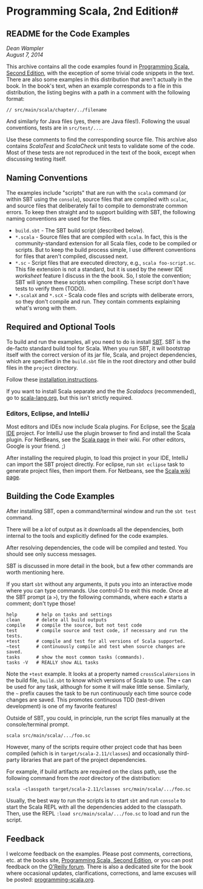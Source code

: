 # Programming Scala, 2nd Edition#

## README for the Code Examples ##

*Dean Wampler*<br/>
*August 7, 2014*

This archive contains all the code examples found in [Programming Scala, Second Edition](http://shop.oreilly.com/product/0636920033073.do), with the exception of some trivial code snippets in the text. There are also some examples in this distribution that aren't actually in the book. In the book's text, when an example corresponds to a file in this distribution, the listing begins with a path in a comment with the following format:

```
// src/main/scala/chapter/../filename
```

And similarly for Java files (yes, there are Java files!). Following the usual conventions, tests are in `src/test/...`.

Use these comments to find the corresponding source file. This archive also contains *ScalaTest* and *ScalaCheck* unit tests to validate some of the code. Most of these tests are not reproduced in the text of the book, except when discussing testing itself.

## Naming Conventions

The examples include "scripts" that are run with the `scala` command (or within SBT using the `console`), source files that are compiled with `scalac`, and source files that deliberately fail to compile to demonstrate common errors. To keep then straight and to support building with SBT, the following naming conventions are used for the files.

- `build.sbt` - The SBT build script (described below).
- `*.scala` - Source files that are compiled with `scala`. In fact, this is the community-standard extension for all Scala files, code to be compiled or scripts. But to keep the build process simple, I use different conventions for files that aren't compiled, discussed next. 
- `*.sc` - Script files that are executed directory, e.g., `scala foo-script.sc`. This file extension is not a standard, but it is used by the newer IDE *worksheet* feature I discuss in the the book. So, I stole the convention; SBT will ignore these scripts when compiling. These script don't have tests to verify them (TODO).
- `*.scalaX` and `*.scX` - Scala code files and scripts with deliberate errors, so they don't compile and run. They contain comments explaining what's wrong with them.

## Required and Optional Tools

To build and run the examples, all you need to do is install [SBT](http://www.scala-sbt.org/release/docs/Getting-Started/Setup.html). SBT is the de-facto standard build tool for Scala. When you run SBT, it will bootstrap itself with the correct version of its jar file, Scala, and project dependencies, which are specified in the `build.sbt` file in the root directory and other build files in the `project` directory.

Follow these [installation instructions](http://www.scala-sbt.org/release/docs/Getting-Started/Setup.html).

If you want to install Scala separate and the the *Scaladocs* (recommended), go to [scala-lang.org](http://scala-lang.org), but this isn't strictly required.

### Editors, Eclipse, and IntelliJ

Most editors and IDEs now include Scala plugins. For Eclipse, see the [Scala IDE](http://scala-ide.org) project. For IntelliJ use the plugin browser to find and install the Scala plugin. For NetBeans, see the [Scala page](http://wiki.netbeans.org/Scala) in their wiki. For other editors, Google is your friend. ;)

After installing the required plugin, to load this project in your IDE, IntelliJ can import the SBT project directly. For eclipse, run `sbt eclipse` task to generate project files, then import them. For Netbeans, see the [Scala wiki page](http://wiki.netbeans.org/Scala).

## Building the Code Examples

After installing SBT, open a command/terminal window and run the `sbt test` command.
	
There will be a *lot* of output as it downloads all the dependencies, both internal to the tools and explicitly defined for the code examples.

After resolving dependencies, the code will be compiled and tested. You should see only success messages.

SBT is discussed in more detail in the book, but a few other commands are worth mentioning here.

If you start `sbt` without any arguments, it puts you into an interactive mode where you can type commands. Use control-D to exit this mode. Once at the SBT prompt (a `>`), try the following commands, where each `#` starts a comment; don't type those!

	help       # help on tasks and settings
	clean      # delete all build outputs
	compile    # compile the source, but not test code
	test       # compile source and test code, if necessary and run the tests.
	+test      # compile and test for all versions of Scala supported.
	~test      # continuously compile and test when source changes are saved.
	tasks      # show the most common tasks (commands). 
	tasks -V   # REALLY show ALL tasks

Note the `+test` example. It looks at a property named `crossScalaVersions` in the build file, `build.sbt` to know which versions of Scala to use. The `+` can be used for any task, although for some it will make little sense. Similarly, the `~` prefix causes the task to be run continuously each time source code changes are saved. This promotes continuous TDD (test-driven development) is one of my favorite features!

Outside of SBT, you could, in principle, run the script files manually at the console/terminal prompt.

    scala src/main/scala/.../foo.sc
    
However, many of the scripts require other project code that has been compiled (which is in `target/scala-2.11/classes`) and occasionally third-party libraries that are part of the project dependencies. 

For example, if build artifacts are required on the class path, use the following command from the *root* directory of the distribution:

    scala -classpath target/scala-2.11/classes src/main/scala/.../foo.sc
    
Usually, the best way to run the scripts is to start `sbt` and run `console` to start the Scala REPL with all the dependencies added to the classpath. Then, use the REPL `:load src/main/scala/.../foo.sc` to load and run the script.

## Feedback ##

I welcome feedback on the examples. Please post comments, corrections, etc. at the books site, [Programming Scala, Second Edition](http://shop.oreilly.com/product/0636920033073.do), or you can post feedback on the [O'Reilly forum](http://forums.oreilly.com/). There is also a dedicated site for the book where occasional updates, clarifications, corrections, and lame excuses will be posted: [programming-scala.org](http://programming-scala.org).
